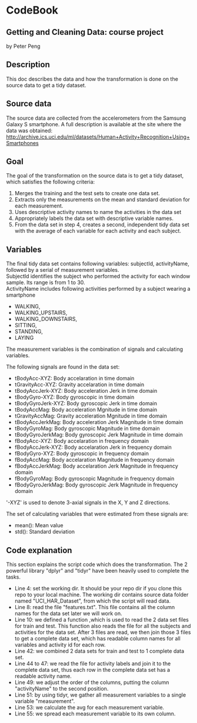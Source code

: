 # CodeBook
## Getting and Cleaning Data: course project
by Peter Peng

## Description

This doc describes the data and how the transformation is done on the source data to get a tidy dataset.

## Source data
The source data are collected from the accelerometers from the Samsung Galaxy S smartphone. A full description is available at the site where the data was obtained:
http://archive.ics.uci.edu/ml/datasets/Human+Activity+Recognition+Using+Smartphones

## Goal
The goal of the transformation on the source data is to get a tidy dataset, which satisfies the following criteria:
1. Merges the training and the test sets to create one data set.
2. Extracts only the measurements on the mean and standard deviation for each measurement.
3. Uses descriptive activity names to name the activities in the data set
4. Appropriately labels the data set with descriptive variable names.
5. From the data set in step 4, creates a second, independent tidy data set with the average of each variable for each activity and each subject.

## Variables
The final tidy data set contains following variables:
subjectId, activityName, followed by a serial of measurement variables.  
SubjectId identifies the subject who performed the activity for each window sample. Its range is from 1 to 30.  
ActivityName includes following activities performed by a subject wearing a smartphone

* WALKING,
* WALKING_UPSTAIRS,
* WALKING_DOWNSTAIRS,
* SITTING,
* STANDING,
* LAYING

The measurement variables is the combination of signals and calculating variables. 

The following signals are found in the data set:

* tBodyAcc-XYZ: Body accelaration in time domain
* tGravityAcc-XYZ: Gravity accelaration in time domain
* tBodyAccJerk-XYZ: Body acceleration Jerk in time domain
* tBodyGyro-XYZ: Body gyroscopic in time domain
* tBodyGyroJerk-XYZ: Body gyroscopic Jerk in time domain
* tBodyAccMag: Body acceleration Mgnitude in time domain
* tGravityAccMag: Gravity acceleration Mgnitude in time domain
* tBodyAccJerkMag: Body acceleration Jerk Magnitude in time domain
* tBodyGyroMag: Body gyroscopic Magnitude in time domain
* tBodyGyroJerkMag: Body gyroscopic Jerk Magnitude in time domain
* fBodyAcc-XYZ: Body accelaration in frequency domain
* fBodyAccJerk-XYZ: Body accelaration Jerk in frequency domain
* fBodyGyro-XYZ: Body gyroscopic in frequency domain
* fBodyAccMag: Body accelaration Magnitude in frequency domain
* fBodyAccJerkMag: Body accelaration Jerk Magnitude in frequency domain
* fBodyGyroMag: Body gyroscopic Magnitude in frequency domain
* fBodyGyroJerkMag: Body gyroscopic Jerk Magnitude in frequency domain

'-XYZ' is used to denote 3-axial signals in the X, Y and Z directions.

The set of calculating variables that were estimated from these signals are:

* mean(): Mean value
* std(): Standard deviation


## Code explanation
This section explains the script code which does the transformation. The 2 powerful library "dplyr" and "tidyr" have been heavily used to complete the tasks.
* Line 4: set the working dir. It should be your repo dir if you clone this repo to your local machine. 
The working dir contains source data folder named "UCI_HAR_Dataset", from which the script will read data.
* Line 8: read the file "features.txt". This file contains all the column names for the data set later we will work on.
* Line 10: we defined a function ,which is used to read the 2 data set files for train and test. This function also reads
the file for all the subjects and activities for the data set. After 3 files are read, we then join those 3 files to
get a complete data set, which has readable column names for all variables and activity id for each row.
* Line 42: we combined 2 data sets for train and test to 1 complete data set.
* Line 44 to 47: we read the file for activity labels and join it to the complete data set, thus each row in the complete data
set has a readable activity name.
* Line 49: we adjust the order of the columns, putting the column "activityName" to the second position. 
* Line 51: by using tidyr, we gather all measurement variables to a single variable "measurement".
* Line 53: we calculate the avg for each measurement variable.
* Line 55: we spread each measurement variable to its own column.